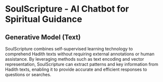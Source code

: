 # SoulScripture - AI Chatbot for Spiritual Guidance
## Generative Model (Text)
SoulScripture combines self-supervised learning technology to comprehend Hadith texts without requiring external annotations or human assistance. By leveraging methods such as text encoding and vector representation, SoulScripture can extract patterns and key information from Hadith texts, enabling it to provide accurate and efficient responses to questions or searches.



